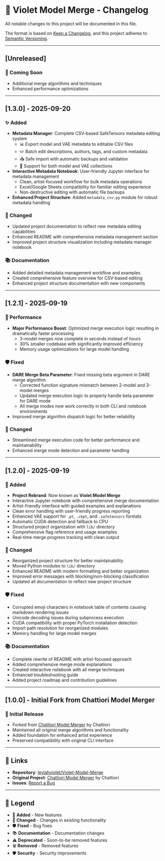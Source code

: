 # 💜 Violet Model Merge - Changelog

All notable changes to this project will be documented in this file.

The format is based on [Keep a Changelog](https://keepachangelog.com/en/1.0.0/),
and this project adheres to [Semantic Versioning](https://semver.org/spec/v2.0.0.html).

---

## [Unreleased]

### 💜 Coming Soon
- Additional merge algorithms and techniques
- Enhanced performance optimizations

---

## [1.3.0] - 2025-09-20

### ✨ Added

- **Metadata Manager**: Complete CSV-based SafeTensors metadata editing system
  - 📊 Export model and VAE metadata to editable CSV files
  - ✏️ Batch edit descriptions, authors, tags, and custom metadata
  - 📥 Safe import with automatic backups and validation
  - 🎯 Support for both model and VAE collections
- **Interactive Metadata Notebook**: User-friendly Jupyter interface for metadata management
  - Clean, artist-focused workflow for bulk metadata operations
  - Excel/Google Sheets compatibility for familiar editing experience
  - Non-destructive editing with automatic file backups
- **Enhanced Project Structure**: Added `metadata_csv.py` module for robust metadata handling

### 🔧 Changed

- Updated project documentation to reflect new metadata editing capabilities
- Enhanced README with comprehensive metadata management section
- Improved project structure visualization including metadata manager notebook

### 📚 Documentation

- Added detailed metadata management workflow and examples
- Created comprehensive feature overview for CSV-based editing
- Enhanced project structure documentation with new components

---

## [1.2.1] - 2025-09-19

### 🚀 Performance

- **Major Performance Boost**: Optimized merge execution logic resulting in dramatically faster processing
  - 3-model merges now complete in seconds instead of hours
  - 30% smaller codebase with significantly improved efficiency
  - Memory usage optimizations for large model handling

### 🛡️ Fixed

- **DARE Merge Beta Parameter**: Fixed missing beta argument in DARE merge algorithm
  - Corrected function signature mismatch between 2-model and 3-model merges
  - Updated merge execution logic to properly handle beta parameter for DARE mode
  - All merge modes now work correctly in both CLI and notebook environments
- Improved merge algorithm dispatch logic for better reliability

### 🔧 Changed

- Streamlined merge execution code for better performance and maintainability
- Enhanced merge mode detection and parameter handling

---

## [1.2.0] - 2025-09-19

### 💜 Added

- **Project Rebrand**: Now known as **Violet Model Merge**
- Interactive Jupyter notebook with comprehensive merge documentation
- Artist-friendly interface with guided examples and explanations
- Clean error handling with user-friendly progress reporting
- Enhanced VAE support for `.pt`, `.ckpt`, and `.safetensors` formats
- Automatic CUDA detection and fallback to CPU
- Structured project organization with `lib/` directory
- Comprehensive flag reference and usage examples
- Real-time merge progress tracking with clean output

### 🔧 Changed

- Reorganized project structure for better maintainability
- Moved Python modules to `lib/` directory
- Enhanced README with modern formatting and better organization
- Improved error messages with blocking/non-blocking classification
- Updated all documentation to reflect new project structure

### 🛡️ Fixed

- Corrupted emoji characters in notebook table of contents causing markdown rendering issues
- Unicode decoding issues during subprocess execution
- CUDA compatibility with proper PyTorch installation detection
- Import path resolution for reorganized modules
- Memory handling for large model merges

### 📚 Documentation

- Complete rewrite of README with artist-focused approach
- Added comprehensive merge mode explanations
- Created interactive notebook with all merge techniques
- Enhanced troubleshooting guide
- Added project roadmap and contribution guidelines

---

## [1.0.0] - Initial Fork from Chattiori Model Merger

### 🎉 Initial Release

- Forked from [Chattiori Model Merger](https://github.com/faildes) by Chattiori
- Maintained all original merge algorithms and functionality
- Added foundation for enhanced artist experience
- Preserved compatibility with original CLI interface

---

## 🔗 Links

- **Repository**: [leylahviolet/Violet-Model-Merge](https://github.com/leylahviolet/Violet-Model-Merge)
- **Original Project**: [Chattiori Model Merger](https://github.com/faildes) by Chattiori
- **Issues**: [Report a Bug](https://github.com/leylahviolet/Violet-Model-Merge/issues)

---

## 💜 Legend

- 🎨 **Added** - New features
- 🔧 **Changed** - Changes in existing functionality
- 🛡️ **Fixed** - Bug fixes
- 📚 **Documentation** - Documentation changes
- ⚠️ **Deprecated** - Soon-to-be removed features
- 🗑️ **Removed** - Removed features
- 🛡️ **Security** - Security improvements